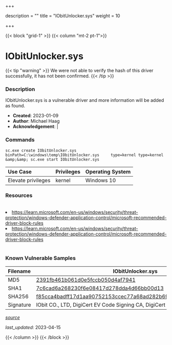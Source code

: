 +++

description = ""
title = "IObitUnlocker.sys"
weight = 10

+++


{{< block "grid-1" >}}
{{< column "mt-2 pt-1">}}


# IObitUnlocker.sys 


{{< tip "warning" >}}
We were not able to verify the hash of this driver successfully, it has not been confirmed.
{{< /tip >}}


### Description

IObitUnlocker.sys is a vulnerable driver and more information will be added as found.

- **Created**: 2023-01-09
- **Author**: Michael Haag
- **Acknowledgement**:  | [](https://twitter.com/)

### Commands

```
sc.exe create IObitUnlocker.sys binPath=C:\windows\temp\IObitUnlocker.sys     type=kernel type=kernel &amp;&amp; sc.exe start IObitUnlocker.sys
```

| Use Case | Privileges | Operating System | 
|:---- | ---- | ---- |
| Elevate privileges | kernel | Windows 10 |

### Resources
<br>
<li><a href=" https://learn.microsoft.com/en-us/windows/security/threat-protection/windows-defender-application-control/microsoft-recommended-driver-block-rules"> https://learn.microsoft.com/en-us/windows/security/threat-protection/windows-defender-application-control/microsoft-recommended-driver-block-rules</a></li>
<li><a href="https://learn.microsoft.com/en-us/windows/security/threat-protection/windows-defender-application-control/microsoft-recommended-driver-block-rules">https://learn.microsoft.com/en-us/windows/security/threat-protection/windows-defender-application-control/microsoft-recommended-driver-block-rules</a></li>
<br>

### Known Vulnerable Samples

| Filename | IObitUnlocker.sys |
|:---- | ---- | 
| MD5 | <a href="https://www.virustotal.com/gui/file/2391fb461b061d0e5fccb050d4af7941">2391fb461b061d0e5fccb050d4af7941</a> |
| SHA1 | <a href="https://www.virustotal.com/gui/file/7c6cad6a268230f6e08417d278dda4d66bb00d13">7c6cad6a268230f6e08417d278dda4d66bb00d13</a> |
| SHA256 | <a href="https://www.virustotal.com/gui/file/f85cca4badff17d1aa90752153ccec77a68ad282b69e3985fdc4743eaea85004">f85cca4badff17d1aa90752153ccec77a68ad282b69e3985fdc4743eaea85004</a> |
| Signature | IObit CO., LTD, DigiCert EV Code Signing CA, DigiCert   || Company | IObit Information Technology || Description | Unlocker Driver || Product | Unlocker || OriginalFilename | IObitUnlocker.sys |


[*source*](https://github.com/magicsword-io/LOLDrivers/tree/main/yaml/iobitunlocker.yaml)

*last_updated:* 2023-04-15








{{< /column >}}
{{< /block >}}
